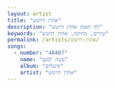 ```yaml
---
layout: artist
title: "אהרן דויטש"
description: "דף האמן אהרן דויטש"
keywords: "שירים, מוזיקה, אהרן דויטש"
permalink: /artists/אהרן-דויטש/
songs:
  - number: "48407"
    name: "עשה למען"
    album: "סינגלים"
    artist: "אהרן דויטש"
---
```


